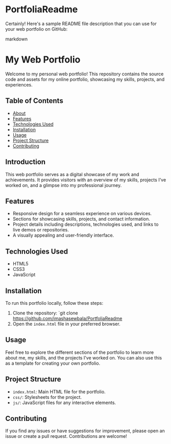 # PortfoliaReadme
Certainly! Here's a sample README file description that you can use for your web portfolio on GitHub:

markdown
# My Web Portfolio

Welcome to my personal web portfolio! This repository contains the source code and assets for my online portfolio, showcasing my skills, projects, and experiences.

## Table of Contents
- [About](#introduction)
- [Features](#features)
- [Technologies Used](#technologies-used)
- [Installation](#installation)
- [Usage](#usage)
- [Project Structure](#project-structure)
- [Contributing](#contributing)


## Introduction
This web portfolio serves as a digital showcase of my work and achievements. It provides visitors with an overview of my skills, projects I've worked on, and a glimpse into my professional journey.

## Features
- Responsive design for a seamless experience on various devices.
- Sections for showcasing skills, projects, and contact information.
- Project details including descriptions, technologies used, and links to live demos or repositories.
- A visually appealing and user-friendly interface.

## Technologies Used
- HTML5
- CSS3
- JavaScript


## Installation
To run this portfolio locally, follow these steps:
1. Clone the repository: `git clone https://github.com/imashasewbala/PortfoliaReadme
2. Open the `index.html` file in your preferred browser.

## Usage
Feel free to explore the different sections of the portfolio to learn more about me, my skills, and the projects I've worked on. You can also use this as a template for creating your own portfolio.

## Project Structure
- `index.html`: Main HTML file for the portfolio.
- `css/`: Stylesheets for the project.
- `js/`: JavaScript files for any interactive elements.

## Contributing
If you find any issues or have suggestions for improvement, please open an issue or create a pull request. Contributions are welcome!

